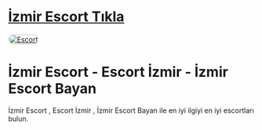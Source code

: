 # <a href="https://bit.ly/81king81">İzmir Escort Tıkla</a>

<a href="https://bit.ly/81king81" title="Escort">
    <img src="https://resmim.net/cdn/2025/01/29/DpjCSq.md.png" alt="Escort" style="max-width: 100%; border: 2px solid #ddd; border-radius: 10px;">
</a>

# İzmir Escort - Escort İzmir - İzmir Escort Bayan
İzmir Escort , Escort İzmir , İzmir Escort Bayan ile en iyi ilgiyi en iyi escortları bulun.
